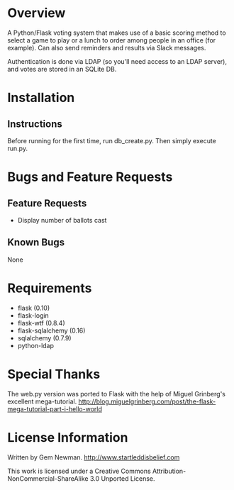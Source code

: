 Overview
========

A Python/Flask voting system that makes use of a basic scoring method to select a game to play or a lunch to order among people in an office (for example). Can also send reminders and results via Slack messages.

Authentication is done via LDAP (so you'll need access to an LDAP server), and votes are stored in an SQLite DB.

Installation
============

Instructions
------------

Before running for the first time, run db_create.py. Then simply execute run.py.

Bugs and Feature Requests
=========================

Feature Requests
----------------

* Display number of ballots cast

Known Bugs
----------

None

Requirements
============

* flask (0.10)
* flask-login
* flask-wtf (0.8.4)
* flask-sqlalchemy (0.16)
* sqlalchemy (0.7.9)
* python-ldap

Special Thanks
==============

The web.py version was ported to Flask with the help of Miguel Grinberg's excellent mega-tutorial.
http://blog.miguelgrinberg.com/post/the-flask-mega-tutorial-part-i-hello-world

License Information
===================

Written by Gem Newman.
http://www.startleddisbelief.com

This work is licensed under a Creative Commons Attribution-NonCommercial-ShareAlike 3.0 Unported License.
